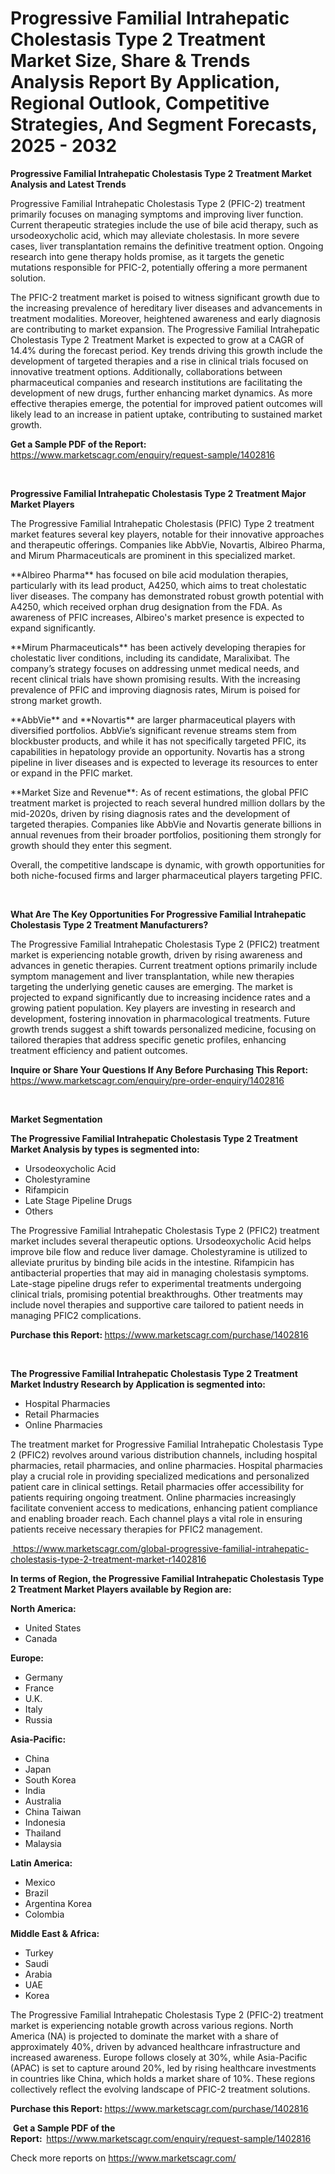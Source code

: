 <p><h1>Progressive Familial Intrahepatic Cholestasis Type 2 Treatment Market Size, Share & Trends Analysis Report By Application, Regional Outlook, Competitive Strategies, And Segment Forecasts, 2025 - 2032</h1></p><p><strong>Progressive Familial Intrahepatic Cholestasis Type 2 Treatment Market Analysis and Latest Trends</strong></p>
<p><p>Progressive Familial Intrahepatic Cholestasis Type 2 (PFIC-2) treatment primarily focuses on managing symptoms and improving liver function. Current therapeutic strategies include the use of bile acid therapy, such as ursodeoxycholic acid, which may alleviate cholestasis. In more severe cases, liver transplantation remains the definitive treatment option. Ongoing research into gene therapy holds promise, as it targets the genetic mutations responsible for PFIC-2, potentially offering a more permanent solution.</p><p>The PFIC-2 treatment market is poised to witness significant growth due to the increasing prevalence of hereditary liver diseases and advancements in treatment modalities. Moreover, heightened awareness and early diagnosis are contributing to market expansion. The Progressive Familial Intrahepatic Cholestasis Type 2 Treatment Market is expected to grow at a CAGR of 14.4% during the forecast period. Key trends driving this growth include the development of targeted therapies and a rise in clinical trials focused on innovative treatment options. Additionally, collaborations between pharmaceutical companies and research institutions are facilitating the development of new drugs, further enhancing market dynamics. As more effective therapies emerge, the potential for improved patient outcomes will likely lead to an increase in patient uptake, contributing to sustained market growth.</p></p>
<p><strong>Get a Sample PDF of the Report:&nbsp;</strong> <a href="https://www.marketscagr.com/enquiry/request-sample/1402816?utm_campaign=2465&utm_medium=2&utm_source=Github&utm_content=ia&utm_term=28032025&utm_id=progressive-familial-intrahepatic-cholestasis-type-2-treatment">https://www.marketscagr.com/enquiry/request-sample/1402816</a></p>
<p>&nbsp;</p>
<p><strong>Progressive Familial Intrahepatic Cholestasis Type 2 Treatment Major Market Players</strong></p>
<p><p>The Progressive Familial Intrahepatic Cholestasis (PFIC) Type 2 treatment market features several key players, notable for their innovative approaches and therapeutic offerings. Companies like AbbVie, Novartis, Albireo Pharma, and Mirum Pharmaceuticals are prominent in this specialized market.</p><p>**Albireo Pharma** has focused on bile acid modulation therapies, particularly with its lead product, A4250, which aims to treat cholestatic liver diseases. The company has demonstrated robust growth potential with A4250, which received orphan drug designation from the FDA. As awareness of PFIC increases, Albireo's market presence is expected to expand significantly.</p><p>**Mirum Pharmaceuticals** has been actively developing therapies for cholestatic liver conditions, including its candidate, Maralixibat. The company’s strategy focuses on addressing unmet medical needs, and recent clinical trials have shown promising results. With the increasing prevalence of PFIC and improving diagnosis rates, Mirum is poised for strong market growth.</p><p>**AbbVie** and **Novartis** are larger pharmaceutical players with diversified portfolios. AbbVie’s significant revenue streams stem from blockbuster products, and while it has not specifically targeted PFIC, its capabilities in hepatology provide an opportunity. Novartis has a strong pipeline in liver diseases and is expected to leverage its resources to enter or expand in the PFIC market.</p><p>**Market Size and Revenue**: As of recent estimations, the global PFIC treatment market is projected to reach several hundred million dollars by the mid-2020s, driven by rising diagnosis rates and the development of targeted therapies. Companies like AbbVie and Novartis generate billions in annual revenues from their broader portfolios, positioning them strongly for growth should they enter this segment. </p><p>Overall, the competitive landscape is dynamic, with growth opportunities for both niche-focused firms and larger pharmaceutical players targeting PFIC.</p></p>
<p>&nbsp;</p>
<p><strong>What Are The Key Opportunities For Progressive Familial Intrahepatic Cholestasis Type 2 Treatment Manufacturers?</strong></p>
<p><p>The Progressive Familial Intrahepatic Cholestasis Type 2 (PFIC2) treatment market is experiencing notable growth, driven by rising awareness and advances in genetic therapies. Current treatment options primarily include symptom management and liver transplantation, while new therapies targeting the underlying genetic causes are emerging. The market is projected to expand significantly due to increasing incidence rates and a growing patient population. Key players are investing in research and development, fostering innovation in pharmacological treatments. Future growth trends suggest a shift towards personalized medicine, focusing on tailored therapies that address specific genetic profiles, enhancing treatment efficiency and patient outcomes.</p></p>
<p><strong>Inquire or Share Your Questions If Any Before Purchasing This Report:</strong> <a href="https://www.marketscagr.com/enquiry/pre-order-enquiry/1402816?utm_campaign=2465&utm_medium=2&utm_source=Github&utm_content=ia&utm_term=28032025&utm_id=progressive-familial-intrahepatic-cholestasis-type-2-treatment">https://www.marketscagr.com/enquiry/pre-order-enquiry/1402816</a></p>
<p>&nbsp;</p>
<p><strong>Market Segmentation</strong></p>
<p><strong>The Progressive Familial Intrahepatic Cholestasis Type 2 Treatment Market Analysis by types is segmented into:</strong></p>
<p><ul><li>Ursodeoxycholic Acid</li><li>Cholestyramine</li><li>Rifampicin</li><li>Late Stage Pipeline Drugs</li><li>Others</li></ul></p>
<p><p>The Progressive Familial Intrahepatic Cholestasis Type 2 (PFIC2) treatment market includes several therapeutic options. Ursodeoxycholic Acid helps improve bile flow and reduce liver damage. Cholestyramine is utilized to alleviate pruritus by binding bile acids in the intestine. Rifampicin has antibacterial properties that may aid in managing cholestasis symptoms. Late-stage pipeline drugs refer to experimental treatments undergoing clinical trials, promising potential breakthroughs. Other treatments may include novel therapies and supportive care tailored to patient needs in managing PFIC2 complications.</p></p>
<p><strong>Purchase this Report:&nbsp;</strong><a href="https://www.marketscagr.com/purchase/1402816?utm_campaign=2465&utm_medium=2&utm_source=Github&utm_content=ia&utm_term=28032025&utm_id=progressive-familial-intrahepatic-cholestasis-type-2-treatment">https://www.marketscagr.com/purchase/1402816</a></p>
<p>&nbsp;</p>
<p><strong>The Progressive Familial Intrahepatic Cholestasis Type 2 Treatment Market Industry Research by Application is segmented into:</strong></p>
<p><ul><li>Hospital Pharmacies</li><li>Retail Pharmacies</li><li>Online Pharmacies</li></ul></p>
<p><p>The treatment market for Progressive Familial Intrahepatic Cholestasis Type 2 (PFIC2) revolves around various distribution channels, including hospital pharmacies, retail pharmacies, and online pharmacies. Hospital pharmacies play a crucial role in providing specialized medications and personalized patient care in clinical settings. Retail pharmacies offer accessibility for patients requiring ongoing treatment. Online pharmacies increasingly facilitate convenient access to medications, enhancing patient compliance and enabling broader reach. Each channel plays a vital role in ensuring patients receive necessary therapies for PFIC2 management.</p></p>
<p><a href="https://www.marketscagr.com/global-progressive-familial-intrahepatic-cholestasis-type-2-treatment-market-r1402816?utm_campaign=2465&utm_medium=2&utm_source=Github&utm_content=ia&utm_term=28032025&utm_id=progressive-familial-intrahepatic-cholestasis-type-2-treatment">&nbsp;https://www.marketscagr.com/global-progressive-familial-intrahepatic-cholestasis-type-2-treatment-market-r1402816</a></p>
<p><strong>In terms of Region, the Progressive Familial Intrahepatic Cholestasis Type 2 Treatment Market Players available by Region are:</strong></p>
<p>
    <p> <strong> North America: </strong>
        <ul>
            <li>United States</li>
            <li>Canada</li>
        </ul>
        </p> 
    <p> <strong> Europe: </strong>
        <ul>
            <li>Germany</li>
            <li>France</li>
            <li>U.K.</li>
            <li>Italy</li>
            <li>Russia</li>
        </ul>
        </p> 
    <p> <strong> Asia-Pacific: </strong>
        <ul>
            <li>China</li>
            <li>Japan</li>
            <li>South Korea</li>
            <li>India</li>
            <li>Australia</li>
            <li>China Taiwan</li>
            <li>Indonesia</li>
            <li>Thailand</li>
            <li>Malaysia</li>
        </ul>
        </p> 
    <p> <strong> Latin America: </strong>
        <ul>
            <li>Mexico</li>
            <li>Brazil</li>
            <li>Argentina Korea</li>
            <li>Colombia</li>
        </ul>
        </p> 
    <p> <strong> Middle East & Africa: </strong>
        <ul>
            <li>Turkey</li>
            <li>Saudi</li>
            <li>Arabia</li>
            <li>UAE</li>
            <li>Korea</li>
        </ul>
    </p>
    </p>
<p><p>The Progressive Familial Intrahepatic Cholestasis Type 2 (PFIC-2) treatment market is experiencing notable growth across various regions. North America (NA) is projected to dominate the market with a share of approximately 40%, driven by advanced healthcare infrastructure and increased awareness. Europe follows closely at 30%, while Asia-Pacific (APAC) is set to capture around 20%, led by rising healthcare investments in countries like China, which holds a market share of 10%. These regions collectively reflect the evolving landscape of PFIC-2 treatment solutions.</p></p>
<p><strong>Purchase this Report: </strong><a href="https://www.marketscagr.com/purchase/1402816?utm_campaign=2465&utm_medium=2&utm_source=Github&utm_content=ia&utm_term=28032025&utm_id=progressive-familial-intrahepatic-cholestasis-type-2-treatment">https://www.marketscagr.com/purchase/1402816</a></p>
<p>&nbsp;<strong>Get a Sample PDF of the Report:&nbsp;&nbsp;</strong><a href="https://www.marketscagr.com/enquiry/request-sample/1402816?utm_campaign=2465&utm_medium=2&utm_source=Github&utm_content=ia&utm_term=28032025&utm_id=progressive-familial-intrahepatic-cholestasis-type-2-treatment">https://www.marketscagr.com/enquiry/request-sample/1402816</a></p>
<p><strong></strong></p>
<p>Check more reports on <a href="https://www.marketscagr.com/?utm_campaign=2465&utm_medium=2&utm_source=Github&utm_content=ia&utm_term=28032025&utm_id=progressive-familial-intrahepatic-cholestasis-type-2-treatment">https://www.marketscagr.com/</a></p>